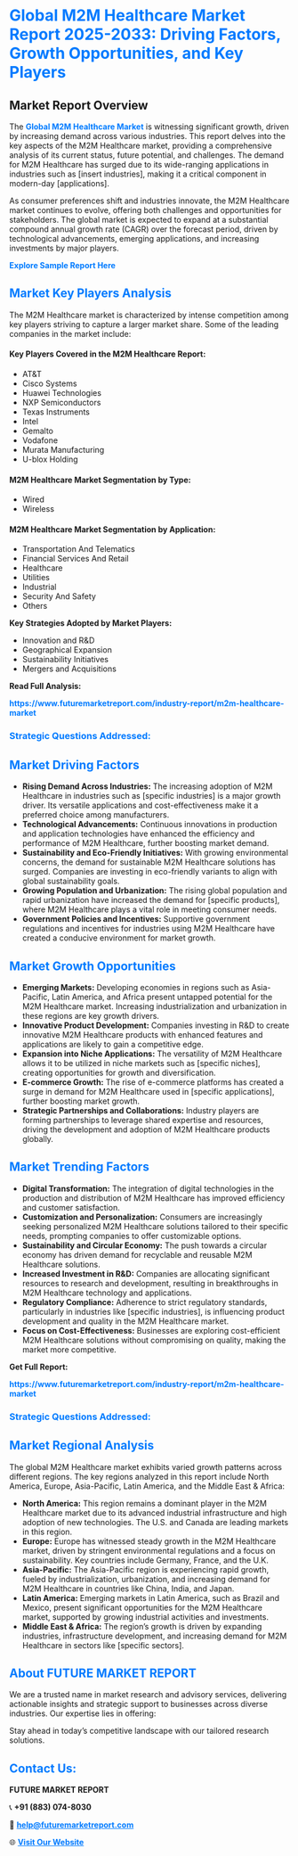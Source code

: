 <h1 style="color: #007BFF;">Global M2M Healthcare Market Report 2025-2033: Driving Factors, Growth Opportunities, and Key Players</h1>

<section id="overview">
<h2>Market Report Overview</h2>
<p>The <a href="https://www.futuremarketreport.com/industry-report/m2m-healthcare-market" style="color: #007BFF; text-decoration: none;"><strong>Global M2M Healthcare Market</strong></a> is witnessing significant growth, driven by increasing demand across various industries. This report delves into the key aspects of the M2M Healthcare market, providing a comprehensive analysis of its current status, future potential, and challenges. The demand for M2M Healthcare has surged due to its wide-ranging applications in industries such as [insert industries], making it a critical component in modern-day [applications].</p>
<p>As consumer preferences shift and industries innovate, the M2M Healthcare market continues to evolve, offering both challenges and opportunities for stakeholders. The global market is expected to expand at a substantial compound annual growth rate (CAGR) over the forecast period, driven by technological advancements, emerging applications, and increasing investments by major players.</p>
</section>

<section id="overview">
<p><a href="https://www.futuremarketreport.com/request-sample/reportId=34876" style="color: #007BFF; text-decoration: none;"><strong>Explore Sample Report Here</strong></a></p>
</section>

<section id="key-players">
<h2 style="color: #007BFF;">Market Key Players Analysis</h2>
<p>The M2M Healthcare market is characterized by intense competition among key players striving to capture a larger market share. Some of the leading companies in the market include:</p>
<h4>Key Players Covered in the M2M Healthcare Report:</h4>
<ul><li>AT&amp;T</li><li>Cisco Systems</li><li>Huawei Technologies</li><li>NXP Semiconductors</li><li>Texas Instruments</li><li>Intel</li><li>Gemalto</li><li>Vodafone</li><li>Murata Manufacturing</li><li>U-blox Holding</li></ul>
<h4>M2M Healthcare Market Segmentation by Type:</h4>
<ul><li>Wired</li><li>Wireless</li></ul>

<h4>M2M Healthcare Market Segmentation by Application:</h4>
<ul><li>Transportation And Telematics</li><li>Financial Services And Retail</li><li>Healthcare</li><li>Utilities</li><li>Industrial</li><li>Security And Safety</li><li>Others</li></ul>
<p><strong>Key Strategies Adopted by Market Players:</strong></p>
<ul>
<li>Innovation and R&D</li>
<li>Geographical Expansion</li>
<li>Sustainability Initiatives</li>
<li>Mergers and Acquisitions</li>
</ul>
</section>

<section>
<p><strong>Read Full Analysis: </strong></p><a href="https://www.futuremarketreport.com/industry-report/m2m-healthcare-market" style="color: #007BFF; text-decoration: none;"><strong>https://www.futuremarketreport.com/industry-report/m2m-healthcare-market</strong></a>
<h3 style="color: #007BFF;">Strategic Questions Addressed:</h3>
</section>

<section id="driving-factors">
<h2 style="color: #007BFF;">Market Driving Factors</h2>
<ul>
<li><strong>Rising Demand Across Industries:</strong> The increasing adoption of M2M Healthcare in industries such as [specific industries] is a major growth driver. Its versatile applications and cost-effectiveness make it a preferred choice among manufacturers.</li>
<li><strong>Technological Advancements:</strong> Continuous innovations in production and application technologies have enhanced the efficiency and performance of M2M Healthcare, further boosting market demand.</li>
<li><strong>Sustainability and Eco-Friendly Initiatives:</strong> With growing environmental concerns, the demand for sustainable M2M Healthcare solutions has surged. Companies are investing in eco-friendly variants to align with global sustainability goals.</li>
<li><strong>Growing Population and Urbanization:</strong> The rising global population and rapid urbanization have increased the demand for [specific products], where M2M Healthcare plays a vital role in meeting consumer needs.</li>
<li><strong>Government Policies and Incentives:</strong> Supportive government regulations and incentives for industries using M2M Healthcare have created a conducive environment for market growth.</li>
</ul>
</section>

<section id="growth-opportunities">
<h2 style="color: #007BFF;">Market Growth Opportunities</h2>
<ul>
<li><strong>Emerging Markets:</strong> Developing economies in regions such as Asia-Pacific, Latin America, and Africa present untapped potential for the M2M Healthcare market. Increasing industrialization and urbanization in these regions are key growth drivers.</li>
<li><strong>Innovative Product Development:</strong> Companies investing in R&D to create innovative M2M Healthcare products with enhanced features and applications are likely to gain a competitive edge.</li>
<li><strong>Expansion into Niche Applications:</strong> The versatility of M2M Healthcare allows it to be utilized in niche markets such as [specific niches], creating opportunities for growth and diversification.</li>
<li><strong>E-commerce Growth:</strong> The rise of e-commerce platforms has created a surge in demand for M2M Healthcare used in [specific applications], further boosting market growth.</li>
<li><strong>Strategic Partnerships and Collaborations:</strong> Industry players are forming partnerships to leverage shared expertise and resources, driving the development and adoption of M2M Healthcare products globally.</li>
</ul>
</section>

<section id="trending-factors">
<h2 style="color: #007BFF;">Market Trending Factors</h2>
<ul>
<li><strong>Digital Transformation:</strong> The integration of digital technologies in the production and distribution of M2M Healthcare has improved efficiency and customer satisfaction.</li>
<li><strong>Customization and Personalization:</strong> Consumers are increasingly seeking personalized M2M Healthcare solutions tailored to their specific needs, prompting companies to offer customizable options.</li>
<li><strong>Sustainability and Circular Economy:</strong> The push towards a circular economy has driven demand for recyclable and reusable M2M Healthcare solutions.</li>
<li><strong>Increased Investment in R&D:</strong> Companies are allocating significant resources to research and development, resulting in breakthroughs in M2M Healthcare technology and applications.</li>
<li><strong>Regulatory Compliance:</strong> Adherence to strict regulatory standards, particularly in industries like [specific industries], is influencing product development and quality in the M2M Healthcare market.</li>
<li><strong>Focus on Cost-Effectiveness:</strong> Businesses are exploring cost-efficient M2M Healthcare solutions without compromising on quality, making the market more competitive.</li>
</ul>
</section>

<section>
<p><strong>Get Full Report: </strong></p><a href="https://www.futuremarketreport.com/industry-report/m2m-healthcare-market" style="color: #007BFF; text-decoration: none;"><strong>https://www.futuremarketreport.com/industry-report/m2m-healthcare-market</strong></a>
<h3 style="color: #007BFF;">Strategic Questions Addressed:</h3>
</section>


<section id="regional-analysis">
<h2 style="color: #007BFF;">Market Regional Analysis</h2>
<p>The global M2M Healthcare market exhibits varied growth patterns across different regions. The key regions analyzed in this report include North America, Europe, Asia-Pacific, Latin America, and the Middle East & Africa:</p>
<ul>
<li><strong>North America:</strong> This region remains a dominant player in the M2M Healthcare market due to its advanced industrial infrastructure and high adoption of new technologies. The U.S. and Canada are leading markets in this region.</li>
<li><strong>Europe:</strong> Europe has witnessed steady growth in the M2M Healthcare market, driven by stringent environmental regulations and a focus on sustainability. Key countries include Germany, France, and the U.K.</li>
<li><strong>Asia-Pacific:</strong> The Asia-Pacific region is experiencing rapid growth, fueled by industrialization, urbanization, and increasing demand for M2M Healthcare in countries like China, India, and Japan.</li>
<li><strong>Latin America:</strong> Emerging markets in Latin America, such as Brazil and Mexico, present significant opportunities for the M2M Healthcare market, supported by growing industrial activities and investments.</li>
<li><strong>Middle East & Africa:</strong> The region’s growth is driven by expanding industries, infrastructure development, and increasing demand for M2M Healthcare in sectors like [specific sectors].</li>
</ul>
</section>

<footer>
<h2 style="color: #007BFF;">About FUTURE MARKET REPORT</h2>
<p>We are a trusted name in market research and advisory services, delivering actionable insights and strategic support to businesses across diverse industries. Our expertise lies in offering:</p>

<p>Stay ahead in today’s competitive landscape with our tailored research solutions.</p>

<h2 style="color: #007BFF;">Contact Us:</h2>
<p><strong>FUTURE MARKET REPORT</strong></p>
<p>📞 <strong>+91 (883) 074-8030</strong></p>
<p>📧 <strong><a href="mailto:help@futuremarketreport.com" style="color: #007BFF;">help@futuremarketreport.com</a></strong></p>
<p>🌐 <strong><a href="https://www.futuremarketreport.com/" style="color: #007BFF;">Visit Our Website</a></strong></p>
</footer>